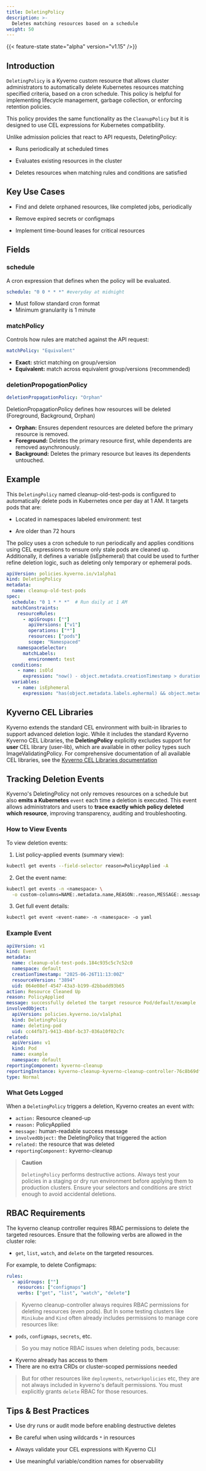 ```yaml
---
title: DeletingPolicy
description: >-
  Deletes matching resources based on a schedule
weight: 50
---
```


{{< feature-state state="alpha" version="v1.15" />}}

## Introduction

`DeletingPolicy` is a Kyverno custom resource that allows cluster administrators to automatically delete Kubernetes resources matching specified criteria, based on a cron schedule. This policy is helpful for implementing lifecycle management, garbage collection, or enforcing retention policies.

This policy provides the same functionality as the `CleanupPolicy` but it is designed to use CEL expressions for Kubernetes compatibility. 

Unlike admission policies that react to API requests, DeletingPolicy:

- Runs periodically at scheduled times

- Evaluates existing resources in the cluster

- Deletes resources when matching rules and conditions are satisfied

## Key Use Cases

- Find and delete orphaned resources, like completed jobs, periodically

- Remove expired secrets or configmaps

- Implement time-bound leases for critical resources

## Fields

### schedule
A cron expression that defines when the policy will be evaluated.

```yaml
schedule: "0 0 * * *" #everyday at midnight
```

- Must follow standard cron format
- Minimum granularity is 1 minute


### matchPolicy
Controls how rules are matched against the API request:

```yaml
matchPolicy: "Equivalent"
```
- **Exact:** strict matching on group/version
- **Equivalent:** match across equivalent group/versions (recommended)

### deletionPropogationPolicy

```yaml
deletionPropagationPolicy: "Orphan"
```

 DeletionPropagationPolicy defines how resources will be deleted (Foreground, Background, Orphan)
- **Orphan:** Ensures dependent resources are deleted before the primary resource is removed.
- **Foreground:** Deletes the primary resource first, while dependents are removed asynchronously.
- **Background:** Deletes the primary resource but leaves its dependents untouched.


## Example

This `DeletingPolicy` named cleanup-old-test-pods is configured to automatically delete pods in Kubernetes once per day at 1 AM. It targets pods that are:

- Located in namespaces labeled environment: test

- Are older than 72 hours

The policy uses a cron schedule to run periodically and applies conditions using CEL expressions to ensure only stale pods are cleaned up. Additionally, it defines a variable (isEphemeral) that could be used to further refine deletion logic, such as deleting only temporary or ephemeral pods.

```yaml
apiVersion: policies.kyverno.io/v1alpha1
kind: DeletingPolicy
metadata:
  name: cleanup-old-test-pods
spec:
  schedule: "0 1 * * *"  # Run daily at 1 AM
  matchConstraints:
    resourceRules:
      - apiGroups: [""]
        apiVersions: ["v1"]
        operations: ["*"]
        resources: ["pods"]
        scope: "Namespaced"
    namespaceSelector:
      matchLabels:
        environment: test
  conditions:
    - name: isOld
      expression: "now() - object.metadata.creationTimestamp > duration('72h')"
  variables:
    - name: isEphemeral
      expression: "has(object.metadata.labels.ephermal) && object.metadata.labels.ephemeral == 'true'"
```

## Kyverno CEL Libraries

Kyverno extends the standard CEL environment with built-in libraries to support advanced deletion logic. While it includes the standard Kyverno Kyverno CEL Libraries, the **DeletingPolicy** explicitly excludes support for **user** CEL library (user-lib), which are available in other policy types such ImageValidatingPolicy. For comprehensive documentation of all available CEL libraries, see the [Kyverno CEL Libraries documentation](/docs/policy-types/cel-libraries/)


## Tracking Deletion Events
Kyverno's DeletingPolicy not only removes resources on a schedule but also **emits a Kubernetes** `event` each time a deletion is executed. This event allows administrators and users to **trace exactly which policy deleted which resource**, improving transparency, auditing and troubleshooting.

### How to View Events
To view deletion events:

1. List policy-applied events (summary view):
```bash
kubectl get events --field-selector reason=PolicyApplied -A
```

2. Get the event name:
```bash
kubectl get events -n <namespace> \
  -o custom-columns=NAME:.metadata.name,REASON:.reason,MESSAGE:.message
```

3. Get full event details:
```bash
kubectl get event <event-name> -n <namespace> -o yaml
```

### Example Event
```yaml
apiVersion: v1
kind: Event
metadata:
  name: cleanup-old-test-pods.184c935c5c7c52c0
  namespace: default
  creationTimestamp: "2025-06-26T11:13:00Z"
  resourceVersion: "3894"
  uid: 064e08ef-4547-43a3-b199-d2bbadd93b65
action: Resource Cleaned Up
reason: PolicyApplied
message: successfully deleted the target resource Pod/default/example
involvedObject:
  apiVersion: policies.kyverno.io/v1alpha1
  kind: DeletingPolicy
  name: deleting-pod
  uid: cc44fb71-9413-4bbf-bc37-036a10f02c7c
related:
  apiVersion: v1
  kind: Pod
  name: example
  namespace: default
reportingComponent: kyverno-cleanup
reportingInstance: kyverno-cleanup-kyverno-cleanup-controller-76c8b69df6-89mjj
type: Normal
```

### What Gets Logged

When a `DeletingPolicy` triggers a deletion, Kyverno creates an event with:

- `action:` Resource cleaned-up
- `reason:` PolicyApplied
- `message:` human-readable success message
- `involvedObject:` the DeletingPolicy that triggered the action
- `related:` the resource that was deleted
- `reportingComponent:` kyverno-cleanup

> **Caution**
> 
> `DeletingPolicy` performs destructive actions. Always test your policies in a staging or dry run environment before applying them to production clusters. Ensure your selectors and conditions are strict enough to avoid accidental deletions.

## RBAC Requirements
The kyverno cleanup controller requires RBAC permissions to delete the targeted resources. Ensure that the following verbs are allowed in the cluster role:

-  `get`, `list`, `watch`, and `delete` on the targeted resources.

For example, to delete Configmaps:
```yaml
rules:
  - apiGroups: [""]
    resources: ["configmaps"]
    verbs: ["get", "list", "watch", "delete"]
```

> Kyverno cleanup-controller always requires RBAC permissions for deleting resources (even pods). But In some testing clusters like `Minikube` and `Kind` often already includes permissions to manage core resources like: 
- `pods`, `configmaps`, `secrets`, etc.
>So you may notice RBAC issues when deleting pods, because:
  - Kyverno already has access to them
  - There are no extra CRDs or cluster-scoped permissions needed
> But for other resources like `deployments`, `networkpolicies` etc, they are not always included in kyverno's default permissions. You must explicitly grants `delete` RBAC for those resources.

## Tips & Best Practices
- Use dry runs or audit mode before enabling destructive deletes

- Be careful when using wildcards `*` in resources

- Always validate your CEL expressions with Kyverno CLI

- Use meaningful variable/condition names for observability

